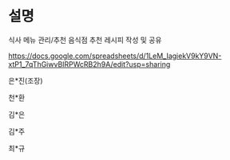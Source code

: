 # 설명
식사 메뉴 관리/추천
음식점 추천
레시피 작성 및 공유

https://docs.google.com/spreadsheets/d/1LeM_IagiekV9kY9VN-xtP1_7qThGiwvBIRPWcRB2h9A/edit?usp=sharing	


은*진(조장)	

천*환	

김*은	

김*주	

최*규
